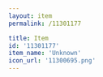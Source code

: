 ```yaml
---
layout: item
permalink: /11301177

title: Item
id: '11301177'
item_name: 'Unknown'
icon_url: '11300695.png'
---
```

